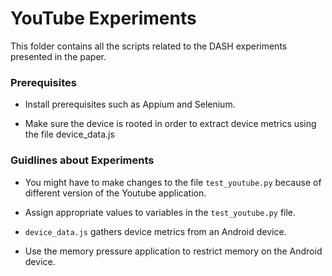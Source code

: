 # YouTube Experiments
This folder contains all the scripts related to the DASH experiments presented in the paper.

### Prerequisites
- Install prerequisites such as Appium and Selenium.

- Make sure the device is rooted in order to extract device metrics using the file device_data.js

### Guidlines about Experiments

- You might have to make changes to the file `test_youtube.py` because of different version of the Youtube application.

- Assign appropriate values to variables in the `test_youtube.py` file.

- `device_data.js` gathers device metrics from an Android device.

- Use the memory pressure application to restrict memory on the Android device.